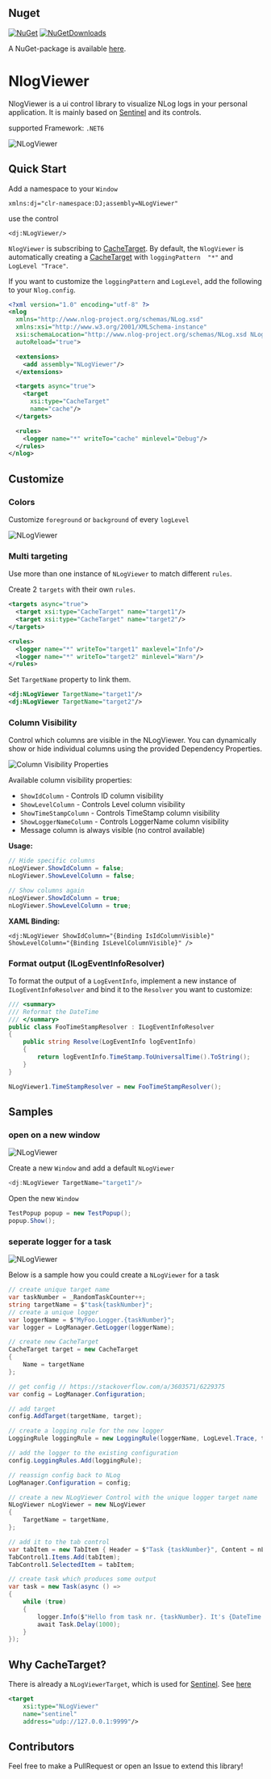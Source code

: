 [1]: https://github.com/yarseyah/sentinel
[2]: https://github.com/dojo90/NLogViewer/blob/master/src/NLogViewer/Targets/CacheTarget.cs
[3]: https://github.com/yarseyah/sentinel#nlogs-nlogviewer-target-configuration

[p1]: doc/images/control.png "NLogViewer"
[p2]: doc/images/overview.gif "NLogViewer"
[p3]: doc/images/colors.png "NLogViewer"
[p4]: doc/images/openpopup.gif "NLogViewer"
[p5]: doc/images/newtask.gif "NLogViewer"
[p6]: doc/images/nlogviewercolumns.png "Column Visibility Properties"

[nuget]: https://nuget.org/packages/Sentinel.NlogViewer/

## Nuget

[![NuGet](https://img.shields.io/nuget/v/sentinel.nlogviewer.svg "nuget")](https://www.nuget.org/packages/Sentinel.NLogViewer)
[![NuGetDownloads](https://img.shields.io/nuget/dt/sentinel.nlogviewer.svg "nuget downloads")](https://www.nuget.org/packages/Sentinel.NLogViewer)

A NuGet-package is available [here][nuget].

NlogViewer
==========

NlogViewer is a ui control library to visualize NLog logs in your personal application. It is mainly based on [Sentinel][1] and its controls.

supported Framework: `.NET6`

![NLogViewer][p2]

## Quick Start

Add a namespace to your `Window`

```xaml
xmlns:dj="clr-namespace:DJ;assembly=NLogViewer"
```

use the control
```xaml
<dj:NLogViewer/>
```

`NlogViewer` is subscribing to [CacheTarget][2]. By default, the `NlogViewer` is automatically creating a [CacheTarget][2] with `loggingPattern  "*"` and `LogLevel "Trace"`.

If you want to customize the `loggingPattern` and `LogLevel`, add the following to your `Nlog.config`.

```xml
<?xml version="1.0" encoding="utf-8" ?>
<nlog 
  xmlns="http://www.nlog-project.org/schemas/NLog.xsd"
  xmlns:xsi="http://www.w3.org/2001/XMLSchema-instance"
  xsi:schemaLocation="http://www.nlog-project.org/schemas/NLog.xsd NLog.xsd"
  autoReload="true">

  <extensions> 
    <add assembly="NLogViewer"/> 
  </extensions> 

  <targets async="true">
    <target
      xsi:type="CacheTarget"
      name="cache"/>
  </targets>

  <rules>
    <logger name="*" writeTo="cache" minlevel="Debug"/> 
  </rules>
</nlog>
```

## Customize

### Colors

Customize `foreground` or `background` of every `logLevel`

![NLogViewer][p3]

### Multi targeting

Use more than one instance of `NLogViewer` to match different `rules`.

Create 2 `targets` with their own `rules`.

```xml
<targets async="true">
  <target xsi:type="CacheTarget" name="target1"/>
  <target xsi:type="CacheTarget" name="target2"/>
</targets>

<rules>
  <logger name="*" writeTo="target1" maxlevel="Info"/> 
  <logger name="*" writeTo="target2" minlevel="Warn"/> 
</rules>
```

Set `TargetName` property to link them.

```xml
<dj:NLogViewer TargetName="target1"/>
<dj:NLogViewer TargetName="target2"/>
```

### Column Visibility

Control which columns are visible in the NLogViewer. You can dynamically show or hide individual columns using the provided Dependency Properties.

![Column Visibility Properties][p6]

Available column visibility properties:
- `ShowIdColumn` - Controls ID column visibility
- `ShowLevelColumn` - Controls Level column visibility  
- `ShowTimeStampColumn` - Controls TimeStamp column visibility
- `ShowLoggerNameColumn` - Controls LoggerName column visibility
- Message column is always visible (no control available)

**Usage:**

```csharp
// Hide specific columns
nLogViewer.ShowIdColumn = false;
nLogViewer.ShowLevelColumn = false;

// Show columns again
nLogViewer.ShowIdColumn = true;
nLogViewer.ShowLevelColumn = true;
```

**XAML Binding:**

```xaml
<dj:NLogViewer ShowIdColumn="{Binding IsIdColumnVisible}" ShowLevelColumn="{Binding IsLevelColumnVisible}" />
```

### Format output (ILogEventInfoResolver)

To format the output of a `LogEventInfo`, implement a new instance of `ILogEventInfoResolver` and bind it to the `Resolver` you want to customize:

```csharp
/// <summary>
/// Reformat the DateTime
/// </summary>
public class FooTimeStampResolver : ILogEventInfoResolver
{
    public string Resolve(LogEventInfo logEventInfo)
    {
        return logEventInfo.TimeStamp.ToUniversalTime().ToString();
    }
}
```

```csharp
NLogViewer1.TimeStampResolver = new FooTimeStampResolver();
```

## Samples

### open on a new window

![NLogViewer][p4]

Create a new `Window` and add a default `NLogViewer`

```csharp
<dj:NLogViewer TargetName="target1"/>
```

Open the new `Window`

```csharp
TestPopup popup = new TestPopup();
popup.Show();
```

### seperate logger for a task

![NLogViewer][p5]

Below is a sample how you could create a `NLogViewer` for a task

```csharp
// create unique target name
var taskNumber = _RandomTaskCounter++;
string targetName = $"task{taskNumber}";
// create a unique logger
var loggerName = $"MyFoo.Logger.{taskNumber}";
var logger = LogManager.GetLogger(loggerName);

// create new CacheTarget
CacheTarget target = new CacheTarget
{
    Name = targetName
};

// get config // https://stackoverflow.com/a/3603571/6229375
var config = LogManager.Configuration;

// add target
config.AddTarget(targetName, target);

// create a logging rule for the new logger
LoggingRule loggingRule = new LoggingRule(loggerName, LogLevel.Trace, target);

// add the logger to the existing configuration
config.LoggingRules.Add(loggingRule);

// reassign config back to NLog
LogManager.Configuration = config;

// create a new NLogViewer Control with the unique logger target name
NLogViewer nLogViewer = new NLogViewer
{
    TargetName = targetName,
};

// add it to the tab control
var tabItem = new TabItem { Header = $"Task {taskNumber}", Content = nLogViewer };
TabControl1.Items.Add(tabItem);
TabControl1.SelectedItem = tabItem;

// create task which produces some output
var task = new Task(async () =>
{
    while (true)
    {
        logger.Info($"Hello from task nr. {taskNumber}. It's {DateTime.Now.ToLongTimeString()}");
        await Task.Delay(1000);
    }
});
```

## Why CacheTarget?

There is already a `NLogViewerTarget`, which is used for [Sentinel][1]. See [here][3]

```xml
<target 
    xsi:type="NLogViewer"
    name="sentinel"
    address="udp://127.0.0.1:9999"/>
```

## Contributors

Feel free to make a PullRequest or open an Issue to extend this library!
